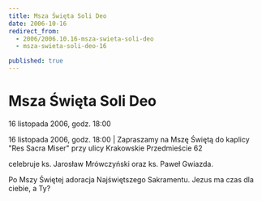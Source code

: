 ```yaml
---
title: Msza Święta Soli Deo
date: 2006-10-16
redirect_from: 
  - 2006/2006.10.16-msza-swieta-soli-deo
  - msza-swieta-soli-deo-16

published: true
---
```




# Msza Święta Soli Deo

<time>16 listopada 2006, godz. 18:00</time>

16 listopada 2006, godz. 18:00 | Zapraszamy na Mszę Świętą do kaplicy "Res Sacra Miser" przy ulicy Krakowskie Przedmieście 62

celebruje ks. Jarosław Mrówczyński oraz ks. Paweł Gwiazda.



Po Mszy Świętej adoracja Najświętszego Sakramentu. Jezus ma czas dla ciebie, a Ty?

<!--{{json:{"created_date":"2006-10-16 13:23:23","publish_down":"0000-00-00 00:00:00","id":"393"}}}-->
